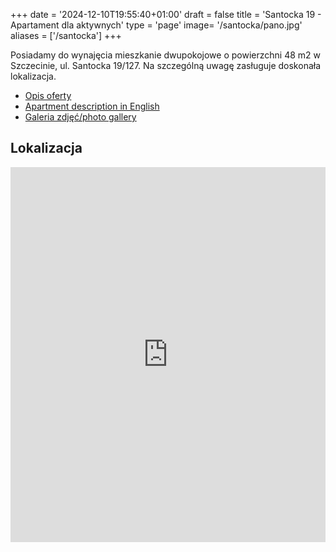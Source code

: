 +++
date = '2024-12-10T19:55:40+01:00'
draft = false
title = 'Santocka 19 - Apartament dla aktywnych'
type = 'page'
image= '/santocka/pano.jpg'
aliases = ['/santocka']
+++

Posiadamy do wynajęcia mieszkanie dwupokojowe o powierzchni 48 m2 w Szczecinie, ul. Santocka 19/127. Na szczególną uwagę zasługuje doskonała lokalizacja.

* [Opis oferty](https://docs.google.com/document/d/1vMh4_1yiSBI-LVrVDu0gyGspdXN5vR28An7RawuNdR4/edit?usp=sharing)
* [Apartment description in English](https://docs.google.com/document/d/1r0e4DIaylvdyHPKAv5Ee_z0cPnETgR1VOgSiZ5mbSaY/edit?usp=sharing)
* [Galeria zdjęć/photo gallery](https://photos.app.goo.gl/ryPY6ZrDjfnn5W4X6)

## Lokalizacja

<iframe src="https://www.google.com/maps/embed?pb=!1m18!1m12!1m3!1d4958.267849407179!2d14.507368631481691!3d53.43354933243758!2m3!1f0!2f0!3f0!3m2!1i1024!2i768!4f13.1!3m3!1m2!1s0x47aa09333bb4bca5%3A0x3789ebdfe921a744!2sSantocka%2019%2C%2071-113%20Szczecin!5e1!3m2!1spl!2spl!4v1733857765200!5m2!1spl!2spl" width="100%" height="600" style="border:0;" allowfullscreen="" loading="lazy" referrerpolicy="no-referrer-when-downgrade"></iframe>

